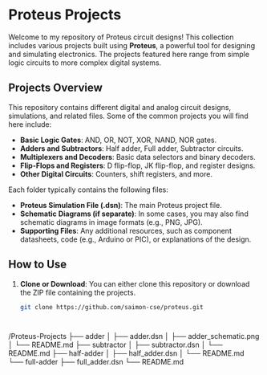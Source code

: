 # Proteus Projects

Welcome to my repository of Proteus circuit designs! This collection includes various projects built using **Proteus**, a powerful tool for designing and simulating electronics. The projects featured here range from simple logic circuits to more complex digital systems. 

## Projects Overview

This repository contains different digital and analog circuit designs, simulations, and related files. Some of the common projects you will find here include:

- **Basic Logic Gates**: AND, OR, NOT, XOR, NAND, NOR gates.
- **Adders and Subtractors**: Half adder, Full adder, Subtractor circuits.
- **Multiplexers and Decoders**: Basic data selectors and binary decoders.
- **Flip-Flops and Registers**: D flip-flop, JK flip-flop, and register designs.
- **Other Digital Circuits**: Counters, shift registers, and more.

Each folder typically contains the following files:
- **Proteus Simulation File (.dsn)**: The main Proteus project file.
- **Schematic Diagrams (if separate)**: In some cases, you may also find schematic diagrams in image formats (e.g., PNG, JPG).
- **Supporting Files**: Any additional resources, such as component datasheets, code (e.g., Arduino or PIC), or explanations of the design.

## How to Use

1. **Clone or Download**: You can either clone this repository or download the ZIP file containing the projects.
   ```bash
   git clone https://github.com/saimon-cse/proteus.git




/Proteus-Projects
├── adder
│   ├── adder.dsn
│   ├── adder_schematic.png
│   └── README.md
├── subtractor
│   ├── subtractor.dsn
│   └── README.md
├── half-adder
│   ├── half_adder.dsn
│   └── README.md
└── full-adder
├── full_adder.dsn
└── README.md



